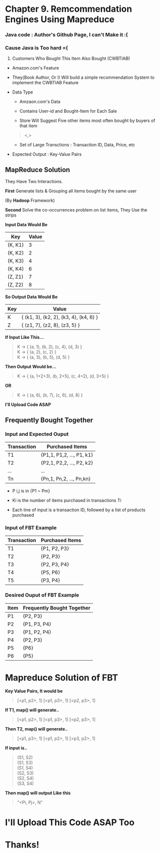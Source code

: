 # Chapter 9. Remcommendation Engines Using Mapreduce

### Java code : Author's Github Page, I can't Make it :(

### Cause Java is Too hard =( 

1. Customers Who Bought This Item Also Bought (CWBTIAB) 

- Amazon.com's Feature

- They(Book Author, Or I) Will build a simple recommendation System to implement the CWBTIAB Feature 

- Data Type <br />

	- Amzaon.com's Data

	- Contains User-id and Bought-Item for Each Sale

	- Store Will Suggest Five other items most often bought by buyers of that item

	> <user-id><,><bought-item> 
	
	- Set of Large Transctions : Transaction ID, Data, Price, etc

- Expected Output : Key-Value Pairs

## MapReduce Solution

They Have Two Interactions.

**First** Generate lists & Grouping all items bought by the same user

(By **Hadoop** Framework)


**Second** Solve the co-occurrences problem on list items, They Use the strips

**Input Data Would Be**

| Key     | Value |
|---------|-------|
| (K, K1) | 3     |
| (K, K2) | 2     |
| (K, K3) | 4     |
| (K, K4) | 6     |
| (Z, Z1) | 7     |
| (Z, Z2) | 8     |

**So Output Data Would Be**

| Key | Value                                  |
|-----|----------------------------------------|
| K   | { (k1, 3), (k2, 2), (k3, 4), (k4, 6) } |
| Z   | { (z1, 7), (z2, 8), (z3, 5) }          |

**If Input Like This...**

> K -> { (a, 1), (b, 2), (c, 4), (d, 3) } <br />
> K -> { (a, 2),         (c, 2)         } <br />
> K -> { (a, 3), (b, 5),         (d, 5) } <br /> 

**Then Output Would be...**

> K -> { (a, 1+2+3), (b, 2+5), (c, 4+2), (d, 3+5) }

**OR**

> K -> { (a, 6), (b, 7), (c, 6), (d, 8) }

**I'll Upload Code ASAP**

## Frequently Bought Together

### Input and Expected Ouput

| Transaction | Purchased Items           |
|-------------|---------------------------|
| T1          | {P1,1, P1,2, ..., P1, k1} |
| T2          | {P2,1, P2,2, ..., P2, k2} |
| ...         | ...                       |
| Tn          | {Pn,1, Pn,2, ..., Pn,kn}  |

- P i,j is in {P1 ~ Pm} 

- Ki is the number of items purchased in transactions Ti

- Each line of input is a transaction ID, followed by a list of products purchased

### Input of FBT Example

| Transaction | Purchased Items |
|-------------|-----------------|
| T1          | {P1, P2, P3}    |
| T2          | {P2, P3}        |
| T3          | {P2, P3, P4}    |
| T4          | {P5, P6}        |
| T5          | {P3, P4}        |

### Desired Ouput of FBT Example 

| Item | Frequently Bought Together |
|------|----------------------------|
| P1   | {P2, P3}                   | 
| P2   | {P1, P3, P4}               | 
| P3   | {P1, P2, P4}               |
| P4   | {P2, P3}                   |
| P5   | {P6}                       | 
| P6   | {P5}                       |

# Mapreduce Solution of FBT 

**Key Value Pairs, It would  be**

> [<p1, p2>, 1]
> [<p1, p3>, 1]
> [<p2, p3>, 1]


**If T1, map() will generate..**

> [<p1, p2>, 1]
> [<p1, p3>, 1]
> [<p2, p3>, 1] 

**Then T2, map() will generate..**

> [<p1, p3>, 1]
> [<p1, p2>, 1]
> [<p3, p2>, 1]

**If input is..**

> (S1, S2) <br />
> (S1, S3) <br />
> (S1, S4) <br />
> (S2, S3) <br />
> (S2, S4) <br />
> (S3, S4) <br />

**Then map() will output Like this**

> "<Pi, Pj>, N"

# I'll Upload This Code ASAP Too

# Thanks! 

